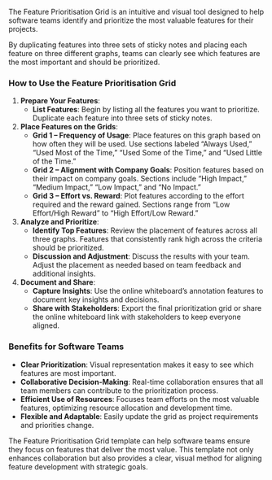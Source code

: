 The Feature Prioritisation Grid is an intuitive and visual tool designed to help software teams identify and prioritize the most valuable features for their projects.

By duplicating features into three sets of sticky notes and placing each feature on three different graphs, teams can clearly see which features are the most important and should be prioritized.

### How to Use the Feature Prioritisation Grid

1.  **Prepare Your Features**:
    *   **List Features**: Begin by listing all the features you want to prioritize. Duplicate each feature into three sets of sticky notes.
2.  **Place Features on the Grids**:
    *   **Grid 1 – Frequency of Usage**: Place features on this graph based on how often they will be used. Use sections labeled “Always Used,” “Used Most of the Time,” “Used Some of the Time,” and “Used Little of the Time.”
    *   **Grid 2 – Alignment with Company Goals**: Position features based on their impact on company goals. Sections include “High Impact,” “Medium Impact,” “Low Impact,” and “No Impact.”
    *   **Grid 3 – Effort vs. Reward**: Plot features according to the effort required and the reward gained. Sections range from “Low Effort/High Reward” to “High Effort/Low Reward.”
3.  **Analyze and Prioritize**:
    *   **Identify Top Features**: Review the placement of features across all three graphs. Features that consistently rank high across the criteria should be prioritized.
    *   **Discussion and Adjustment**: Discuss the results with your team. Adjust the placement as needed based on team feedback and additional insights.
4.  **Document and Share**:
    *   **Capture Insights**: Use the online whiteboard’s annotation features to document key insights and decisions.
    *   **Share with Stakeholders**: Export the final prioritization grid or share the online whiteboard link with stakeholders to keep everyone aligned.

### Benefits for Software Teams

*   **Clear Prioritization**: Visual representation makes it easy to see which features are most important.
*   **Collaborative Decision-Making**: Real-time collaboration ensures that all team members can contribute to the prioritization process.
*   **Efficient Use of Resources**: Focuses team efforts on the most valuable features, optimizing resource allocation and development time.
*   **Flexible and Adaptable**: Easily update the grid as project requirements and priorities change.

The Feature Prioritisation Grid template can help software teams ensure they focus on features that deliver the most value. This template not only enhances collaboration but also provides a clear, visual method for aligning feature development with strategic goals.